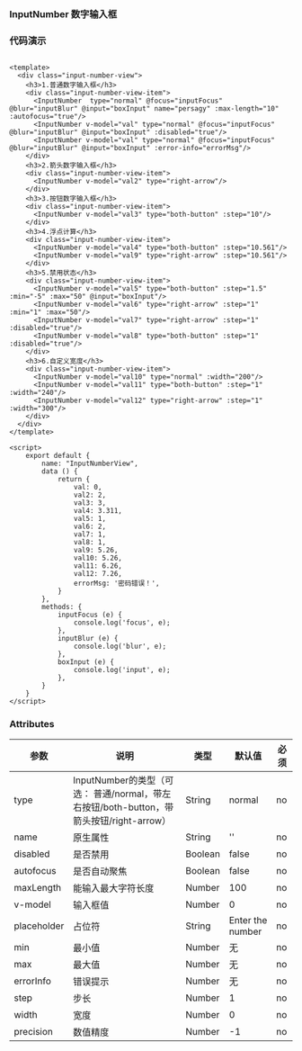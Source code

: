 ### InputNumber 数字输入框

<template>
  <div class="input-number-view">
    <h3>1.普通数字输入框</h3>
    <div class="input-number-view-item">
      <InputNumber  type="normal" @focus="inputFocus" @blur="inputBlur" @input="boxInput" name="persagy" :max-length="10" :autofocus="true"/>
      <InputNumber v-model="val" type="normal" @focus="inputFocus" @blur="inputBlur" @input="boxInput" :disabled="true"/>
      <InputNumber v-model="val" type="normal" @focus="inputFocus" @blur="inputBlur" @input="boxInput" :error-info="errorMsg"/>
    </div>
    <h3>2.箭头数字输入框</h3>
    <div class="input-number-view-item">
      <InputNumber v-model="val2" type="right-arrow"/>
    </div>
    <h3>3.按钮数字输入框</h3>
    <div class="input-number-view-item">
      <InputNumber v-model="val3" type="both-button" :step="10"/>
    </div>
    <h3>4.浮点计算</h3>
    <div class="input-number-view-item">
      <InputNumber v-model="val4" type="both-button" :step="10.561"/>
      <InputNumber v-model="val9" type="right-arrow" :step="10.561"/>
    </div>
    <h3>5.禁用状态</h3>
    <div class="input-number-view-item">
      <InputNumber v-model="val5" type="both-button" :step="1.5" :min="-5" :max="50" @input="boxInput"/>
      <InputNumber v-model="val6" type="right-arrow" :step="1" :min="1" :max="50"/>
      <InputNumber v-model="val7" type="right-arrow" :step="1" :disabled="true"/>
      <InputNumber v-model="val8" type="both-button" :step="1" :disabled="true"/>
    </div>
    <h3>6.自定义宽度</h3>
    <div class="input-number-view-item">
      <InputNumber v-model="val10" type="normal" :width="200"/>
      <InputNumber v-model="val11" type="both-button" :step="1" :width="240"/>
      <InputNumber v-model="val12" type="right-arrow" :step="1" :width="300"/>
    </div>
  </div>
</template>

<script>
    export default {
        name: "InputNumberView",
        data () {
            return {
                val: 0,
                val2: 2,
                val3: 3,
                val4: 3.311,
                val5: 1,
                val6: 2,
                val7: 1,
                val8: 1,
                val9: 5.26,
                val10: 5.26,
                val11: 6.26,
                val12: 7.26,
                errorMsg: '密码错误！',
            }
        },
        methods: {
            inputFocus (e) {
                console.log('focus', e);
            },
            inputBlur (e) {
                console.log('blur', e);
            },
            boxInput (e) {
                console.log('input', e);
            },
        }
    }
</script>

<style lang="stylus">
  .input-number-view
    padding 16px
    h3
      margin 12px
    .input-number-view-item
      font-size 0

</style>


### 代码演示

```vue

<template>
  <div class="input-number-view">
    <h3>1.普通数字输入框</h3>
    <div class="input-number-view-item">
      <InputNumber  type="normal" @focus="inputFocus" @blur="inputBlur" @input="boxInput" name="persagy" :max-length="10" :autofocus="true"/>
      <InputNumber v-model="val" type="normal" @focus="inputFocus" @blur="inputBlur" @input="boxInput" :disabled="true"/>
      <InputNumber v-model="val" type="normal" @focus="inputFocus" @blur="inputBlur" @input="boxInput" :error-info="errorMsg"/>
    </div>
    <h3>2.箭头数字输入框</h3>
    <div class="input-number-view-item">
      <InputNumber v-model="val2" type="right-arrow"/>
    </div>
    <h3>3.按钮数字输入框</h3>
    <div class="input-number-view-item">
      <InputNumber v-model="val3" type="both-button" :step="10"/>
    </div>
    <h3>4.浮点计算</h3>
    <div class="input-number-view-item">
      <InputNumber v-model="val4" type="both-button" :step="10.561"/>
      <InputNumber v-model="val9" type="right-arrow" :step="10.561"/>
    </div>
    <h3>5.禁用状态</h3>
    <div class="input-number-view-item">
      <InputNumber v-model="val5" type="both-button" :step="1.5" :min="-5" :max="50" @input="boxInput"/>
      <InputNumber v-model="val6" type="right-arrow" :step="1" :min="1" :max="50"/>
      <InputNumber v-model="val7" type="right-arrow" :step="1" :disabled="true"/>
      <InputNumber v-model="val8" type="both-button" :step="1" :disabled="true"/>
    </div>
    <h3>6.自定义宽度</h3>
    <div class="input-number-view-item">
      <InputNumber v-model="val10" type="normal" :width="200"/>
      <InputNumber v-model="val11" type="both-button" :step="1" :width="240"/>
      <InputNumber v-model="val12" type="right-arrow" :step="1" :width="300"/>
    </div>
  </div>
</template>

<script>
    export default {
        name: "InputNumberView",
        data () {
            return {
                val: 0,
                val2: 2,
                val3: 3,
                val4: 3.311,
                val5: 1,
                val6: 2,
                val7: 1,
                val8: 1,
                val9: 5.26,
                val10: 5.26,
                val11: 6.26,
                val12: 7.26,
                errorMsg: '密码错误！',
            }
        },
        methods: {
            inputFocus (e) {
                console.log('focus', e);
            },
            inputBlur (e) {
                console.log('blur', e);
            },
            boxInput (e) {
                console.log('input', e);
            },
        }
    }
</script>

```

### Attributes

| 参数     | 说明  | 类型    | 默认值  | 必须    |
| ------- | ---- | ------ | ------- | ------ |
| type    | InputNumber的类型（可选： 普通/normal，带左右按钮/both-button，带箭头按钮/right-arrow） | String | normal |   no  |
| name    | 原生属性 | String | '' |   no   |
| disabled    | 是否禁用 | Boolean | false | no     |
| autofocus    | 是否自动聚焦 | Boolean | false | no     |
| maxLength    | 能输入最大字符长度 | Number | 100 | no     |
| v-model    | 输入框值 | Number | 0 |   no   |
| placeholder    |  占位符  | String | Enter the number | no     |
| min    |  最小值  |  Number  |   无   |   no   |
| max    |  最大值  |  Number  |   无   |   no   |
| errorInfo    |  错误提示  |  Number  |   无   |   no   |
| step    |  步长  |  Number  |   1   |   no   |
| width    |  宽度  |  Number  |   0   |   no   |
| precision    |  数值精度  |  Number  |   -1   |   no   |
